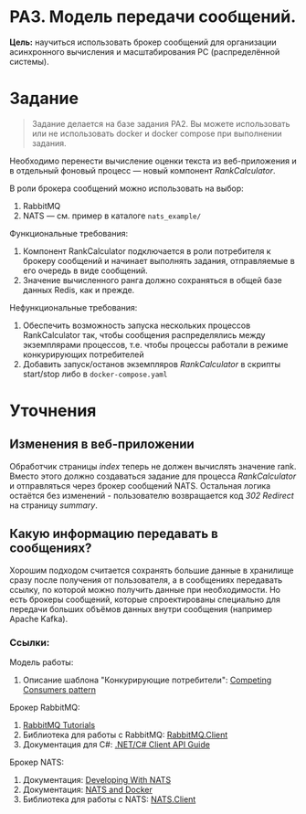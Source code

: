# PA3. Модель передачи сообщений.

**Цель:** научиться использовать брокер сообщений для организации асинхронного вычисления и масштабирования РС (распределённой системы).

# Задание

>Задание делается на базе задания PA2. Вы можете использовать или не использовать docker и docker compose при выполнении задания.

Необходимо перенести вычисление оценки текста из веб-приложения и в отдельный фоновый процесс — новый компонент *RankCalculator*.

В роли брокера сообщений можно использовать на выбор:

1. RabbitMQ
2. NATS — см. пример в каталоге `nats_example/`

Функциональные требования:

1. Компонент RankCalculator подключается в роли потребителя к брокеру сообщений и начинает выполнять задания, отправляемые в его очередь в виде сообщений.
2. Значение вычисленного ранга должно сохраняться в общей базе данных Redis, как и прежде.

Нефункциональные требования:

1. Обеспечить возможность запуска нескольких процессов RankCalculator так, чтобы сообщения распределялись между экземплярами процессов, т.е. чтобы процессы работали в режиме конкурирующих потребителей
2. Добавить запуск/останов экземпляров *RankCalculator* в скрипты start/stop либо в `docker-compose.yaml`

# Уточнения

## Изменения в веб-приложении

Обработчик страницы *index* теперь не должен вычислять значение rank. Вместо этого должно создаваться задание для процесса *RankCalculator* и отправляться через брокер сообщений NATS. Остальная логика остаётся без изменений - пользователю возвращается код *302 Redirect* на страницу *summary*.

## Какую информацию передавать в сообщениях?

Хорошим подходом считается сохранять большие данные в хранилище сразу после получения от пользователя, а в сообщениях передавать ссылку, по которой можно получить данные при необходимости. Но есть брокеры сообщений, которые спроектированы специально для передачи больших объёмов данных внутри сообщения (например Apache Kafka).

### Ссылки:

Модель работы:

1. Описание шаблона "Конкурирующие потребители": [Competing Consumers pattern](https://docs.microsoft.com/en-us/azure/architecture/patterns/competing-consumers)

Брокер RabbitMQ:

1. [RabbitMQ Tutorials](https://www.rabbitmq.com/tutorials)
2. Библиотека для работы с RabbitMQ: [RabbitMQ.Client](https://www.nuget.org/packages/RabbitMQ.Client)
3. Документация для C#: [.NET/C# Client API Guide](https://www.rabbitmq.com/client-libraries/dotnet-api-guide)

Брокер NATS:

1. Документация: [Developing With NATS](https://docs.nats.io/using-nats/developer)
2. Документация: [NATS and Docker](https://docs.nats.io/running-a-nats-service/nats_docker)
3. Библиотека для работы с NATS: [NATS.Client](https://www.nuget.org/packages/NATS.Client)

